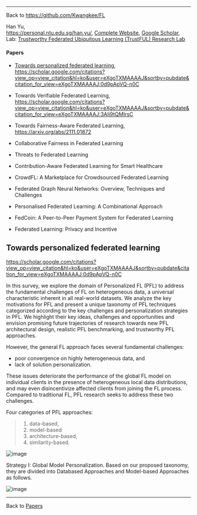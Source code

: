 ***
Back to https://github.com/Kwangkee/FL

Han Yu,  
https://personal.ntu.edu.sg/han.yu/, [Complete Website](https://sites.google.com/site/hanyushomepage/home), [Google Scholar](https://scholar.google.com.sg/citations?user=eXgoTXMAAAAJ&hl=en),  
Lab: [Trustworthy Federated Ubiquitous Learning (TrustFUL) Research Lab](https://trustful.federated-learning.org/)

#### Papers 
- [Towards personalized federated learning](#towards-personalized-federated-learning), https://scholar.google.com/citations?view_op=view_citation&hl=ko&user=eXgoTXMAAAAJ&sortby=pubdate&citation_for_view=eXgoTXMAAAAJ:0d9pApVQ-n0C  
- Towards Verifiable Federated Learning, https://scholar.google.com/citations?view_op=view_citation&hl=ko&user=eXgoTXMAAAAJ&sortby=pubdate&citation_for_view=eXgoTXMAAAAJ:3AIi9tQMIrsC
- Towards Fairness-Aware Federated Learning, https://arxiv.org/abs/2111.01872
- Collaborative Fairness in Federated Learning
- Threats to Federated Learning

- Contribution-Aware Federated Learning for Smart Healthcare
- CrowdFL: A Marketplace for Crowdsourced Federated Learning
- Federated Graph Neural Networks: Overview, Techniques and Challenges
- Personalised Federated Learning: A Combinational Approach
- FedCoin: A Peer-to-Peer Payment System for Federated Learning
- Federated Learning: Privacy and Incentive


## Towards personalized federated learning    
https://scholar.google.com/citations?view_op=view_citation&hl=ko&user=eXgoTXMAAAAJ&sortby=pubdate&citation_for_view=eXgoTXMAAAAJ:0d9pApVQ-n0C

In this survey, we explore the domain of Personalized FL (PFL) to address the fundamental challenges of FL on heterogeneous data, a universal characteristic inherent in all real-world datasets. We analyze the key motivations for PFL and present a unique taxonomy of PFL techniques categorized according to the key challenges and personalization strategies in PFL. We highlight their key ideas, challenges and opportunities and envision promising future trajectories of research towards new PFL architectural design, realistic PFL benchmarking, and trustworthy PFL approaches.

However, the general FL approach faces several fundamental challenges: 
- poor convergence on highly heterogeneous data, and 
- lack of solution personalization.  

These issues deteriorate the performance of the global FL model on individual clients in the presence of heterogeneous local data distributions, and may even disincentivize affected clients from joining the FL process. Compared to traditional FL, PFL research seeks to address these two challenges.

Four categories of PFL approaches: 
>1) data-based, 
>2) model-based 
>3) architecture-based, 
>4) similarity-based.

![image](https://user-images.githubusercontent.com/109835677/182019639-2d17287e-0c6f-4c44-b8d3-e9747fc6b66b.png)

Strategy I: Global Model Personalization. Based on our proposed taxonomy, they are divided into Databased Approaches and Model-based Approaches as follows.

![image](https://user-images.githubusercontent.com/109835677/182019596-fcdc5743-3d74-4d7c-947e-8d58e82de872.png)


***
Back to [Papers](#papers)  


